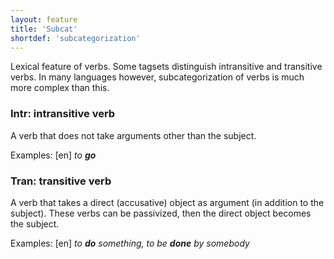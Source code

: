 ```yaml
---
layout: feature
title: 'Subcat'
shortdef: 'subcategorization'
---
```


Lexical feature of verbs.
Some tagsets distinguish intransitive and transitive verbs.
In many languages however, subcategorization of verbs is much more complex than this.

### Intr: intransitive verb

A verb that does not take arguments other than the subject.

Examples:
[en] _to <b>go</b>_

### Tran: transitive verb

A verb that takes a direct (accusative) object as argument (in addition to the subject).
These verbs can be passivized, then the direct object becomes the subject.

Examples:
[en] _to <b>do</b> something, to be <b>done</b> by somebody_
<!-- Interlanguage links updated Út zář 29 20:23:13 CEST 2020 -->

